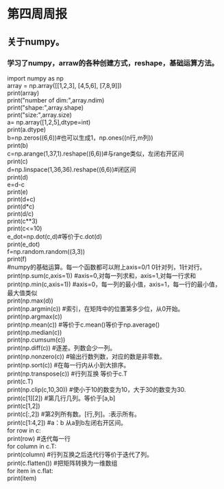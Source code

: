 # 第四周周报  
## 关于numpy。  
### 学习了numpy，arraw的各种创建方式，reshape，基础运算方法。
import numpy as np  
array = np.array([[1,2,3],
                 [4,5,6],
                 [7,8,9]])  
print(array)  
print("number of dim:",array.ndim)  
print("shape:",array.shape)  
print("size:",array.size)  
a= np.array([1,2,5],dtype=int)  
print(a.dtype)  
b=np.zeros((6,6))#也可以生成1，np.ones((n行,m列))  
print(b)  
c=np.arange(1,37,1).reshape((6,6))#与range类似，左闭右开区间  
print(c)  
d=np.linspace(1,36,36).reshape((6,6))#闭区间  
print(d)  
e=d-c  
print(e)  
print(d+c)  
print(d*c)  
print(d/c)  
print(c**3)  
print(c<=10)  
e_dot=np.dot(c,d)#等价于c.dot(d)  
print(e_dot)  
f=np.random.random((3,3))  
print(f)  
#numpy的基础运算。每一个函数都可以附上axis=0/1 0针对列，1针对行。  
print(np.sum(c,axis=1))     #axis=0,对每一列求和，axis=1,对每一行求和  
print(np.min(c,axis=1))     #axis=0，每一列的最小值，axis=1，每一行的最小值，最大值类似  
print(np.max(d))  
print(np.argmin(c))         #索引，在矩阵中的位置第多少位，从0开始。  
print(np.argmax(c))  
print(np.mean(c))           #等价于c.mean()等价于np.average()  
print(np.median(c))  
print(np.cumsum(c))  
print(np.diff(c))           #逐差。列数会少一列。  
print(np.nonzero(c))        #输出行数列数，对应的数是非零数。  
print(np.sort(c))           #在每一行内从小到大排序。  
print(np.transpose(c))      #行列互换  等价于c.T  
print(c.T)  
print(np.clip(c,10,30))     #使小于10的数变为10，大于30的数变为30.  
print(c[1][2])              #第几行几列。等价于[a,b]  
print(c[1,2])  
print(c[:,2])               #第2列所有数。[行,列]。:表示所有。  
print(c[1:4,2])             #a：b 从a到b左闭右开区间。  
for row in c:  
    print(row)              #迭代每一行  
for column in c.T:  
    print(column)           #行列互换之后迭代行等价于迭代了列。  
print(c.flatten())          #把矩阵转换为一维数组  
for item in c.flat:  
    print(item)  
